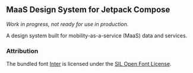 ## MaaS Design System for Jetpack Compose

*Work in progress, not ready for use in production.*

A design system built for mobility-as-a-service (MaaS) data and services.

### Attribution

The bundled font [Inter][inter] is licensed under the [SIL Open Font License][inter-license].

[inter]: https://rsms.me/inter/
[inter-license]: https://github.com/rsms/inter/blob/master/LICENSE.txt
